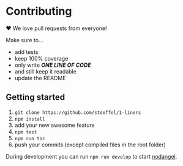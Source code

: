 # Contributing

:heart: We love pull requests from everyone!

Make sure to...

* add tests
* keep 100% coverage
* only write ***ONE LINE OF CODE***
* and still keep it readable
* update the README

## Getting started

1. `git clone https://github.com/stoeffel/1-liners`
2. `npm install`
3. add your new awesome feature
4. `npm test`
5. `npm run toc`
6. push your commits (except compiled files in the root folder)

During development you can run `npm run develop` to start [nodangel](https://github.com/tomekwi/nodangel).


